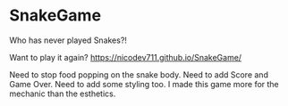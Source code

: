 # SnakeGame
Who has never played Snakes?!

Want to play it again? https://nicodev711.github.io/SnakeGame/

Need to stop food popping on the snake body.
Need to add Score and Game Over. 
Need to add some styling too. 
I made this game more for the mechanic than the esthetics.

